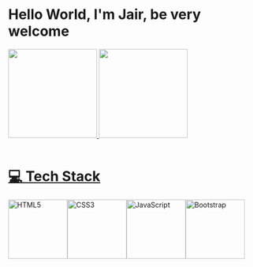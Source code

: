 # Hello World, I'm Jair, be very welcome

<table>
  <a href="https://github.com/JairPaternez">
  <img height="180em" src="https://github-readme-stats.vercel.app/api?username=jairpaternez&show_icons=true&theme=tokyonight&include_all_commits=true&count_private=true"/>
  <img height="180em" src="https://github-readme-stats.vercel.app/api/top-langs/?username=jairpaternez&layout=compact&langs_count=6&theme=tokyonight"/>  
</table>

# 💻 Tech Stack
<table>
  <img src="https://img.icons8.com/color/2x/html-5.png" width="120" alt="HTML5">
  <img src="https://img.icons8.com/color/2x/css3.png" width="120" alt="CSS3">
  <img src="https://static.vecteezy.com/system/resources/previews/027/127/560/non_2x/javascript-logo-javascript-icon-transparent-free-png.png" width="120" alt="JavaScript">
  <img src="https://img.icons8.com/color/2x/bootstrap.png" width="120" alt="Bootstrap">
</table>

